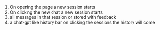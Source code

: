 1. On opening the page a new session starts
2. On clicking the new chat a new session starts
3. all messages in that session or stored with feedback
4. a chat-gpt like history bar on clicking the sessions the history will come
